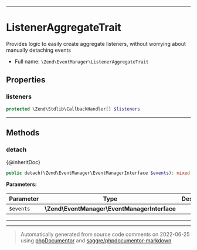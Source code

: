 ***

# ListenerAggregateTrait

Provides logic to easily create aggregate listeners, without worrying about manually detaching events

* Full name: `\Zend\EventManager\ListenerAggregateTrait`

## Properties

### listeners

```php
protected \Zend\Stdlib\CallbackHandler[] $listeners
```

***

## Methods

### detach

{@inheritDoc}

```php
public detach(\Zend\EventManager\EventManagerInterface $events): mixed
```

**Parameters:**

| Parameter | Type | Description |
|-----------|------|-------------|
| `$events` | **\Zend\EventManager\EventManagerInterface** |  |

***

***
> Automatically generated from source code comments on 2022-06-25 using [phpDocumentor](http://www.phpdoc.org/) and [saggre/phpdocumentor-markdown](https://github.com/Saggre/phpDocumentor-markdown)

